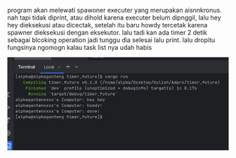 program akan melewati spawoner executer yang merupakan aisnnkronus. nah tapi tidak diprint, atau dihold karena executer belum dipnggil, lalu hey hey dieksekusi atau dicectak, setelah itu baru howdy tercetak karena spawner dieksekusi dengan eksekutor. lalu tadi kan ada timer 2 detik sebagai blcoking operation jadi tunggu dia selesai lalu print. lalu dropitu fungsinya ngomogn kalau task list nya udah habis

![hasil spawner](resources/image.jpg)